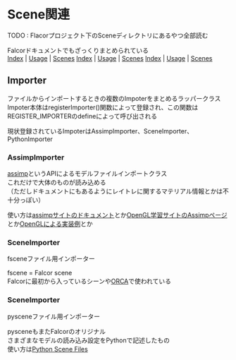# Scene関連

TODO : Flacorプロジェクト下のSceneディレクトリにあるやつ全部読む  

Falcorドキュメントでもざっくりまとめられている  
[Index](https://github.com/NVIDIAGameWorks/Falcor/blob/4.2-release/Docs/index.md)  |  [Usage](https://github.com/NVIDIAGameWorks/Falcor/blob/4.2-release/Docs/Usage/index.md)  | [Scenes](https://github.com/NVIDIAGameWorks/Falcor/blob/4.2-release/Docs/Usage/Scenes.md)
[Index](https://github.com/NVIDIAGameWorks/Falcor/blob/4.2-release/Docs/index.md)  |  [Usage](https://github.com/NVIDIAGameWorks/Falcor/blob/4.2-release/Docs/Usage/index.md)  | [Scenes](https://github.com/NVIDIAGameWorks/Falcor/blob/4.2-release/Docs/Usage/Scenes.md)
[Index](https://github.com/NVIDIAGameWorks/Falcor/blob/4.2-release/Docs/index.md)  |  [Usage](https://github.com/NVIDIAGameWorks/Falcor/blob/4.2-release/Docs/Usage/index.md)  | [Scenes](https://github.com/NVIDIAGameWorks/Falcor/blob/4.2-release/Docs/Usage/Scenes.md)

## Importer
ファイルからインポートするときの複数のImpoterをまとめるラッパークラス  
Impoter本体はregisterImporter()関数によって登録され、この関数はREGISTER_IMPORTERのdefineによって呼び出される  

現状登録されているImpoterはAssimpImporter、SceneImporter、PythonImporter  

### AssimpImporter
[assimp](https://github.com/assimp/assimp)というAPIによるモデルファイルインポートクラス  
これだけで大体のものが読み込める  
（ただしドキュメントにもあるようにレイトレに関するマテリアル情報とかは不十分っぽい）

使い方は[assimpサイトのドキュメント](https://assimp-docs.readthedocs.io/en/latest/)とか[OpenGL学習サイトのAssimpページ](https://learnopengl.com/Model-Loading/Assimp)とか[OpenGLによる実装例](http://ogldev.atspace.co.uk/www/tutorial38/tutorial38.html)とか  

### SceneImporter
fsceneファイル用インポーター  

fscene = Falcor scene  
Falcorに最初から入っているシーンや[ORCA](https://developer.nvidia.com/orca)で使われている  

### SceneImporter
pysceneファイル用インポーター  

pysceneもまたFalcorのオリジナル  
さまざまなモデルの読み込み設定をPythonで記述したもの  
使い方は[Python Scene Files](https://github.com/NVIDIAGameWorks/Falcor/blob/4.2-release/Docs/Usage/Scene-Formats.md#python-scene-files)  

<!--stackedit_data:
eyJoaXN0b3J5IjpbMTAxOTEwNTcwNSwtMTkzNTMxMzI0NCwtMj
A4MzYwNDg5MywxMzE0NDQ1NjI5LC04MzY2MjM1MzQsLTY0NjQx
ODk4LC0xODA5Mzg0NzQsLTE1OTM0NTEwMjBdfQ==
-->
